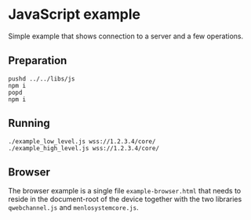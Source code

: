 JavaScript example
==================

Simple example that shows connection to a server and a few operations.

Preparation
-----------

    pushd ../../libs/js
    npm i
    popd
    npm i

Running
-------

    ./example_low_level.js wss://1.2.3.4/core/
    ./example_high_level.js wss://1.2.3.4/core/

Browser
-------

The browser example is a single file `example-browser.html` that needs
to reside in the document-root of the device together with the two
libraries `qwebchannel.js` and `menlosystemcore.js`.
